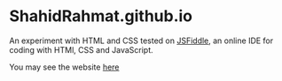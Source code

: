 # ShahidRahmat.github.io

An experiment with HTML and CSS tested on [JSFiddle](https://jsfiddle.net), an online IDE for coding with HTMl, CSS and JavaScript.

You may see the website [here](https://shahidrahmat.github.io/FirstWebsite)
